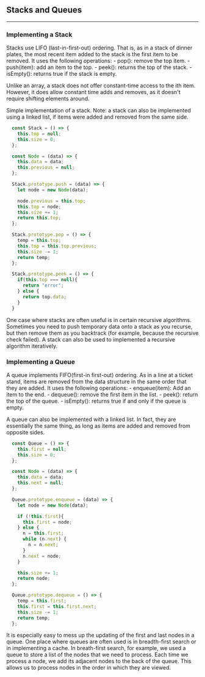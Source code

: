## Stacks and Queues
---
### Implementing a Stack
  Stacks use LIFO (last-in-first-out) ordering. That is, as in a stack of dinner plates, the most recent item added to the stack is the first item to be removed.
  It uses the following operations:
    - pop(): remove the top item.
    - push(item): add an item to the top.
    - peek(): returns the top of the stack.
    - isEmpty(): returns true if the stack is empty.

  Unlike an array, a stack does not offer constant-time access to the ith item. However, it does allow constant time adds and removes, as it doesn't require shifting elements around.

  Simple implementation of a stack. Note: a stack can also be implemented using a linked list, if items were added and removed from the same side.
  ```javascript
    const Stack = () => {
      this.top = null;
      this.size = 0;
    };

    const Node = (data) => {
      this.data = data;
      this.previous = null;
    };

    Stack.prototype.push = (data) => {
      let node = new Node(data);

      node.previous = this.top;
      this.top = node;
      this.size += 1;
      return this.top;
    };

    Stack.prototype.pop = () => {
      temp = this.top;
      this.top = this.top.previous;
      this.size -= 1;
      return temp;
    };

    Stack.prototype.peek = () => {
      if(this.top === null){
        return "error";
      } else {
        return top.data;
      }
    }
  ```
  One case where stacks are often useful is in certain recursive algorithms. Sometimes you need to push temporary data onto a stack as you recurse, but then remove them as you backtrack (for example, because the recursive check failed).
  A stack can also be used to implemented a recursive algorithm iteratively.

### Implementing a Queue
  A queue implements FIFO(first-in first-out) ordering. As in a line at a ticket stand, items are removed from the data structure in the same order that they are added. It uses the following operations:
    - enqueue(item): Add an item to the end.
    - dequeue(): remove the first item in the list.
    - peek(): return the top of the queue.
    - isEmpty(): returns true if and only if the queue is empty.

  A queue can also be implemented with a linked list. In fact, they are essentially the same thing, as long as items are added and removed from opposite sides.

  ```javascript
    const Queue = () => {
      this.first = null;
      this.size = 0;
    };

    const Node = (data) => {
      this.data = data;
      this.next = null;
    };

    Queue.prototype.enqueue = (data) => {
      let node = new Node(data);

      if (!this.first){
        this.first = node;
      } else {
        n = this.first;
        while (n.next) {
          n = n.next;
        }
        n.next = node;
      }

      this.size += 1;
      return node;
    };

    Queue.prototype.dequeue = () => {
      temp = this.first;
      this.first = this.first.next;
      this.size -= 1;
      return temp;
    };
  ```

  It is especially easy to mess up the updating of the first and last nodes in a queue.
  One place where queues are often used is in breadth-first search or in implementing a cache.
  In breath-first search, for example, we used a queue to store a list of the nodes that we need to process. Each time we process a node, we add its adjacent nodes to the back of the queue. This allows us to process nodes in the order in which they are viewed.
